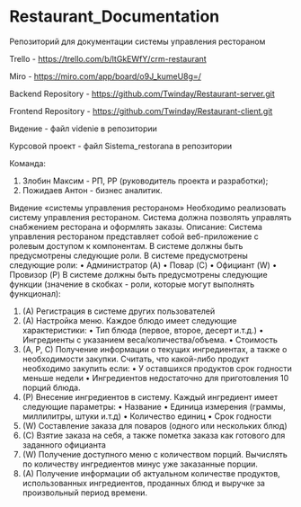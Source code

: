 # Restaurant_Documentation
Репозиторий для документации системы управления рестораном

Trello - https://trello.com/b/ltGkEWfY/crm-restaurant

Miro - https://miro.com/app/board/o9J_kumeU8g=/

Backend Repository - https://github.com/Twinday/Restaurant-server.git

Frontend Repository - https://github.com/Twinday/Restaurant-client.git

Видение - файл videnie в репозитории

Курсовой проект - файл Sistema_restorana в репозитории

Команда:
1) Злобин Максим - РП, РР (руководитель проекта и разработки);
2) Пожидаев Антон - бизнес аналитик.


Видение «системы управления рестораном»
Необходимо реализовать систему управления рестораном. Система должна позволять управлять снабжением ресторана и оформлять заказы.
Описание:
Система управления рестораном представляет собой веб-приложение с ролевым доступом к компонентам. В системе должны быть предусмотрены следующие роли. В системе предусмотрены следующие роли:
•	Администратор (A)
•	Повар (C)
•	Официант (W)
•	Провизор (P)
В системе должны быть предусмотрены следующие функции (значение в скобках - роли, которые могут выполнять функционал):
1.	(А) Регистрация в системе других пользователей
2.	(А) Настройка меню. Каждое блюдо имеет следующие характеристики:
•	Тип блюда (первое, второе, десерт и.т.д.)
•	Ингредиенты с указанием веса/количества/объема.
•	Стоимость
3.	(A, P, C) Получение информации о текущих ингредиентах, а также о необходимости закупки. Считать, что какой-либо продукт необходимо закупить если:
•	У оставшихся продуктов срок годности меньше недели
•	Ингредиентов недостаточно для приготовления 10 порций блюда.
4.	(P) Внесение ингредиентов в систему. Каждый ингредиент имеет следующие параметры:
•	Название
•	Единица измерения (граммы, миллилитры, штуки и.т.д)
•	Количество единиц
•	Срок годности
5.	(W) Составление заказа для поваров (одного или нескольких блюд)
6.	(С) Взятие заказа на себя, а также пометка заказа как готового для заданного официанта
7.	(W) Получение доступного меню с количеством порций. Вычислять по количеству ингредиентов минус уже заказанные порции.
8.	(A) Получение информации об актуальном количестве продуктов, использованных ингредиентов, проданных блюд и выручке за произвольный период времени.
